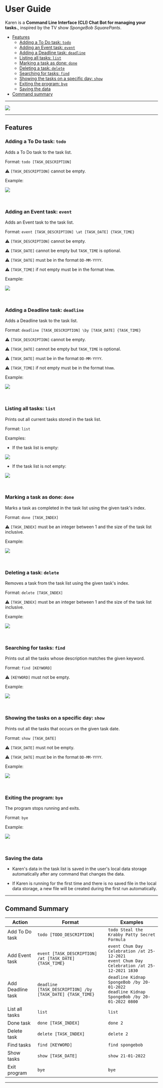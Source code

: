 # User Guide
Karen is a **Command Line Interface (CLI) Chat Bot for managing your tasks.**, inspired by the TV show _SpongeBob
SquarePants_.

- [Features](#features)
  - [Adding a To Do task: `todo`](#todo)
  - [Adding an Event task: `event`](#event)
  - [Adding a Deadline task: `deadline`](#deadline)
  - [Listing all tasks: `list`](#list)
  - [Marking a task as done: `done`](#done)
  - [Deleting a task: `delete`](#delete)
  - [Searching for tasks: `find`](#find)
  - [Showing the tasks on a specific day: `show`](#show)
  - [Exiting the program: `bye`](#exit)
  - [Saving the data](#save)
- [Command summary](#summary)

--------------------------------------------------------------------------------------------------------------------

![](images/karen1.png)

--------------------------------------------------------------------------------------------------------------------

## <a name="features"></a>Features


###  <a name="todo"></a>Adding a To Do task: `todo`

Adds a To Do task to the task list.

Format: `todo [TASK_DESCRIPTION]`

:warning: `[TASK_DESCRIPTION]` cannot be empty.

Example:

![](images/karen2.png)

<br />

###  <a name="event"></a>Adding an Event task: `event`

Adds an Event task to the task list.

Format: `event [TASK_DESCRIPTION] \at [TASK_DATE] {TASK_TIME}`

:warning: `[TASK_DESCRIPTION]` cannot be empty.

:warning: `[TASK_DATE]` cannot be empty but `TASK_TIME` is optional.

:warning: `[TASK_DATE]` must be in the format `DD-MM-YYYY`.

:warning: `[TASK_TIME]` if not empty must be in the format `hhmm`.

Example:

![](images/karen3.png)

<br />

###  <a name="deadline"></a> Adding a Deadline task: `deadline`

Adds a Deadline task to the task list.

Format: `deadline [TASK_DESCRIPTION] \by [TASK_DATE] {TASK_TIME}`

:warning: `[TASK_DESCRIPTION]` cannot be empty.

:warning: `[TASK_DATE]` cannot be empty but `TASK_TIME` is optional.

:warning: `[TASK_DATE]` must be in the format `DD-MM-YYYY`.

:warning: `[TASK_TIME]` if not empty must be in the format `hhmm`.

Example:

![](images/karen4.png)

<br />


###  <a name="list"></a>Listing all tasks: `list`
Prints out all current tasks stored in the task list.

Format: `list`

Examples:

* If the task list is empty:

![](images/karen5.png)

* If the task list is not empty:

![](images/karen6.png)

<br />

###  <a name="done"></a>Marking a task as done: `done`
Marks a task as completed in the task list using the given task's index.

Format: `done [TASK_INDEX]`

:warning: `[TASK_INDEX]` must be an integer between 1 and the size of the task list inclusive.


Example:

![](images/karen7.png)

<br />

###  <a name="delete"></a>Deleting a task: `delete`
Removes a task from the task list using the given task's index.

Format: `delete [TASK_INDEX]`

:warning: `[TASK_INDEX]` must be an integer between 1 and the size of the task list inclusive.


Example:

![](images/karen8.png)

<br />

###  <a name="find"></a>Searching for tasks: `find`
Prints out all the tasks whose description matches the given keyword.

Format: `find [KEYWORD]`

:warning: `[KEYWORD]` must not be empty.

Example:

![](images/karen9.png)

<br />

###  <a name="show"></a>Showing the tasks on a specific day: `show`
Prints out all the tasks that occurs on the given task date.

Format: `show [TASK_DATE]`

:warning: `[TASK_DATE]` must not be empty.

:warning: `[TASK_DATE]` must be in the format `DD-MM-YYYY`.

Example:

![](images/karen10.png)

<br />

###  <a name="bye"></a>Exiting the program: `bye`
The program stops running and exits.

Format: `bye`

Example:

![](images/karen11.png)

<br />

###  <a name="save"></a>Saving the data
- Karen's data in the task list is saved in the user's local data storage automatically after any command that changes the data.

- If Karen is running for the first time and there is no saved file in the local data
  storage, a new file will be created during the first run automatically.

--------------------------------------------------------------------------------------------------------------------


## <a name="summary"></a>Command Summary

Action | Format | Examples
--------|------------|---------
Add To Do task | `todo [TODO_DESCRIPTION]` | `todo Steal the Krabby Patty Secret Formula`
Add Event task | `event [TASK_DESCRIPTION] /at [TASK_DATE] {TASK_TIME}`| `event Chum Day Celebration /at 25-12-2021` <br /> `event Chum Day Celebration /at 25-12-2021 1830`
Add Deadline task | `deadline [TASK_DESCRIPTION] /by [TASK_DATE] {TASK_TIME}`| `deadline Kidnap SpongeBob /by 20-01-2022` <br /> `deadline Kidnap SpongeBob /by 20-01-2022 0800`
List all tasks| `list` | `list`
Done task | `done [TASK_INDEX]`|`done 2`
Delete task | `delete [TASK_INDEX]`| `delete 2`
Find tasks | `find [KEYWORD]`| `find spongebob`
Show tasks | `show [TASK_DATE]` | `show 21-01-2022`
Exit program | `bye` | `bye`

--------------------------------------------------------------------------------------------------------------------

